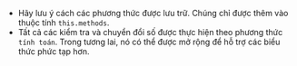 
- Hãy lưu ý cách các phương thức được lưu trữ. Chúng chỉ được thêm vào thuộc tính `this.methods`.
- Tất cả các kiểm tra và chuyển đổi số được thực hiện theo phương thức `tính toán`. Trong tương lai, nó có thể được mở rộng để hỗ trợ các biểu thức phức tạp hơn.
